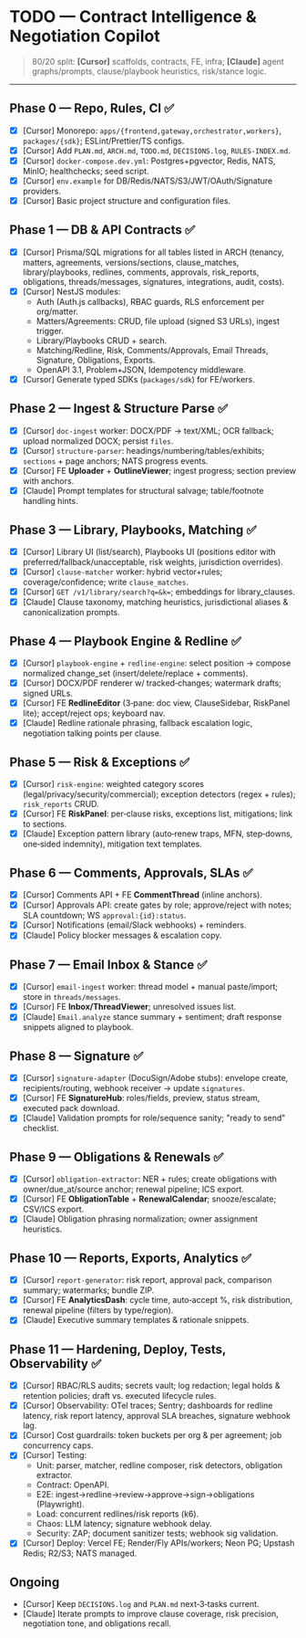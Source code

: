 # TODO — Contract Intelligence & Negotiation Copilot
> 80/20 split: **[Cursor]** scaffolds, contracts, FE, infra; **[Claude]** agent graphs/prompts, clause/playbook heuristics, risk/stance logic.

---

## Phase 0 — Repo, Rules, CI ✅
- [x] [Cursor] Monorepo: `apps/{frontend,gateway,orchestrator,workers}`, `packages/{sdk}`; ESLint/Prettier/TS configs.
- [x] [Cursor] Add `PLAN.md`, `ARCH.md`, `TODO.md`, `DECISIONS.log`, `RULES-INDEX.md`.
- [x] [Cursor] `docker-compose.dev.yml`: Postgres+pgvector, Redis, NATS, MinIO; healthchecks; seed script.
- [x] [Cursor] `env.example` for DB/Redis/NATS/S3/JWT/OAuth/Signature providers.
- [x] [Cursor] Basic project structure and configuration files.

## Phase 1 — DB & API Contracts ✅
- [x] [Cursor] Prisma/SQL migrations for all tables listed in ARCH (tenancy, matters, agreements, versions/sections, clause_matches, library/playbooks, redlines, comments, approvals, risk_reports, obligations, threads/messages, signatures, integrations, audit, costs).
- [x] [Cursor] NestJS modules:
  - Auth (Auth.js callbacks), RBAC guards, RLS enforcement per org/matter.
  - Matters/Agreements: CRUD, file upload (signed S3 URLs), ingest trigger.
  - Library/Playbooks CRUD + search.
  - Matching/Redline, Risk, Comments/Approvals, Email Threads, Signature, Obligations, Exports.
  - OpenAPI 3.1, Problem+JSON, Idempotency middleware.
- [x] [Cursor] Generate typed SDKs (`packages/sdk`) for FE/workers.

## Phase 2 — Ingest & Structure Parse ✅
- [x] [Cursor] `doc-ingest` worker: DOCX/PDF → text/XML; OCR fallback; upload normalized DOCX; persist `files`.
- [x] [Cursor] `structure-parser`: headings/numbering/tables/exhibits; `sections` + page anchors; NATS progress events.
- [x] [Cursor] FE **Uploader** + **OutlineViewer**; ingest progress; section preview with anchors.
- [x] [Claude] Prompt templates for structural salvage; table/footnote handling hints.

## Phase 3 — Library, Playbooks, Matching ✅
- [x] [Cursor] Library UI (list/search), Playbooks UI (positions editor with preferred/fallback/unacceptable, risk weights, jurisdiction overrides).
- [x] [Cursor] `clause-matcher` worker: hybrid vector+rules; coverage/confidence; write `clause_matches`.
- [x] [Cursor] `GET /v1/library/search?q=&k=`; embeddings for library_clauses.
- [x] [Claude] Clause taxonomy, matching heuristics, jurisdictional aliases & canonicalization prompts.

## Phase 4 — Playbook Engine & Redline ✅
- [x] [Cursor] `playbook-engine` + `redline-engine`: select position → compose normalized change_set (insert/delete/replace + comments).
- [x] [Cursor] DOCX/PDF renderer w/ tracked‑changes; watermark drafts; signed URLs.
- [x] [Cursor] FE **RedlineEditor** (3‑pane: doc view, ClauseSidebar, RiskPanel lite); accept/reject ops; keyboard nav.
- [x] [Claude] Redline rationale phrasing, fallback escalation logic, negotiation talking points per clause.

## Phase 5 — Risk & Exceptions ✅
- [x] [Cursor] `risk-engine`: weighted category scores (legal/privacy/security/commercial); exception detectors (regex + rules); `risk_reports` CRUD.
- [x] [Cursor] FE **RiskPanel**: per‑clause risks, exceptions list, mitigations; link to sections.
- [x] [Claude] Exception pattern library (auto‑renew traps, MFN, step‑downs, one‑sided indemnity), mitigation text templates.

## Phase 6 — Comments, Approvals, SLAs ✅
- [x] [Cursor] Comments API + FE **CommentThread** (inline anchors).
- [x] [Cursor] Approvals API: create gates by role; approve/reject with notes; SLA countdown; WS `approval:{id}:status`.
- [x] [Cursor] Notifications (email/Slack webhooks) + reminders.
- [x] [Claude] Policy blocker messages & escalation copy.

## Phase 7 — Email Inbox & Stance ✅
- [x] [Cursor] `email-ingest` worker: thread model + manual paste/import; store in `threads/messages`.
- [x] [Cursor] FE **Inbox/ThreadViewer**; unresolved issues list.
- [x] [Claude] `Email.analyze` stance summary + sentiment; draft response snippets aligned to playbook.

## Phase 8 — Signature ✅
- [x] [Cursor] `signature-adapter` (DocuSign/Adobe stubs): envelope create, recipients/routing, webhook receiver → update `signatures`.
- [x] [Cursor] FE **SignatureHub**: roles/fields, preview, status stream, executed pack download.
- [x] [Claude] Validation prompts for role/sequence sanity; "ready to send" checklist.

## Phase 9 — Obligations & Renewals ✅
- [x] [Cursor] `obligation-extractor`: NER + rules; create obligations with owner/due_at/source anchor; renewal pipeline; ICS export.
- [x] [Cursor] FE **ObligationTable** + **RenewalCalendar**; snooze/escalate; CSV/ICS export.
- [x] [Claude] Obligation phrasing normalization; owner assignment heuristics.

## Phase 10 — Reports, Exports, Analytics ✅
- [x] [Cursor] `report-generator`: risk report, approval pack, comparison summary; watermarks; bundle ZIP.
- [x] [Cursor] FE **AnalyticsDash**: cycle time, auto‑accept %, risk distribution, renewal pipeline (filters by type/region).
- [x] [Claude] Executive summary templates & rationale snippets.

## Phase 11 — Hardening, Deploy, Tests, Observability ✅
- [x] [Cursor] RBAC/RLS audits; secrets vault; log redaction; legal holds & retention policies; draft vs. executed lifecycle rules.
- [x] [Cursor] Observability: OTel traces; Sentry; dashboards for redline latency, risk report latency, approval SLA breaches, signature webhook lag.
- [x] [Cursor] Cost guardrails: token buckets per org & per agreement; job concurrency caps.
- [x] [Cursor] Testing:
  - Unit: parser, matcher, redline composer, risk detectors, obligation extractor.
  - Contract: OpenAPI.
  - E2E: ingest→redline→review→approve→sign→obligations (Playwright).
  - Load: concurrent redlines/risk reports (k6).
  - Chaos: LLM latency; signature webhook delay.
  - Security: ZAP; document sanitizer tests; webhook sig validation.
- [x] [Cursor] Deploy: Vercel FE; Render/Fly APIs/workers; Neon PG; Upstash Redis; R2/S3; NATS managed.

## Ongoing
- [Cursor] Keep `DECISIONS.log` and `PLAN.md` next‑3‑tasks current.
- [Claude] Iterate prompts to improve clause coverage, risk precision, negotiation tone, and obligations recall.
